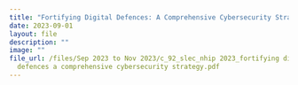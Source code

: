 ```yaml
---
title: "Fortifying Digital Defences: A Comprehensive Cybersecurity Strategy"
date: 2023-09-01
layout: file
description: ""
image: ""
file_url: /files/Sep 2023 to Nov 2023/c_92_slec_nhip 2023_fortifying digital
  defences a comprehensive cybersecurity strategy.pdf
---
```


